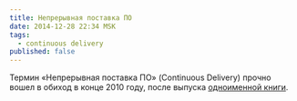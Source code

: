 ```yaml
---
title: Непрерывная поставка ПО
date: 2014-12-28 22:34 MSK
tags:
  - continuous delivery
published: false
---
```


Термин «Непрерывная поставка ПО» (Continuous Delivery) прочно вошел в обиход в конце 2010 году, после выпуска
[одноименной книги](http://continuousdelivery.com/).
